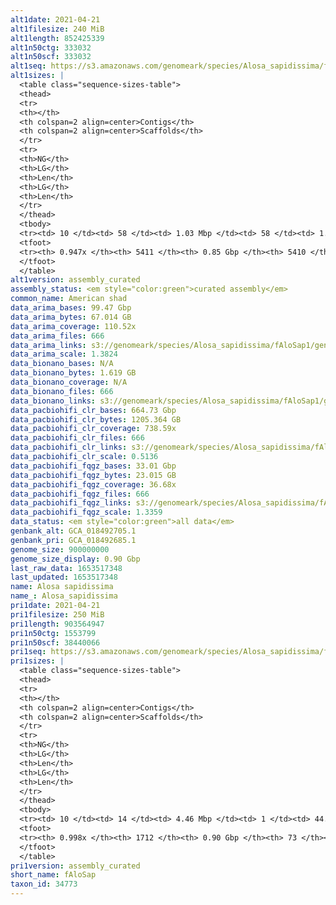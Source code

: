 ```yaml
---
alt1date: 2021-04-21
alt1filesize: 240 MiB
alt1length: 852425339
alt1n50ctg: 333032
alt1n50scf: 333032
alt1seq: https://s3.amazonaws.com/genomeark/species/Alosa_sapidissima/fAloSap1/assembly_curated/fAloSap1.alt.cur.20210421.fasta.gz
alt1sizes: |
  <table class="sequence-sizes-table">
  <thead>
  <tr>
  <th></th>
  <th colspan=2 align=center>Contigs</th>
  <th colspan=2 align=center>Scaffolds</th>
  </tr>
  <tr>
  <th>NG</th>
  <th>LG</th>
  <th>Len</th>
  <th>LG</th>
  <th>Len</th>
  </tr>
  </thead>
  <tbody>
  <tr><td> 10 </td><td> 58 </td><td> 1.03 Mbp </td><td> 58 </td><td> 1.03 Mbp </td></tr>  <tr><td> 20 </td><td> 162 </td><td> 0.73 Mbp </td><td> 162 </td><td> 0.73 Mbp </td></tr>  <tr><td> 30 </td><td> 307 </td><td> 0.55 Mbp </td><td> 307 </td><td> 0.55 Mbp </td></tr>  <tr><td> 40 </td><td> 492 </td><td> 432.32 Kbp </td><td> 492 </td><td> 432.32 Kbp </td></tr>  <tr style="background-color:#cccccc;"><td> 50 </td><td> 729 </td><td> 333.03 Kbp </td><td> 729 </td><td> 333.03 Kbp </td></tr>  <tr><td> 60 </td><td> 1046 </td><td> 238.30 Kbp </td><td> 1046 </td><td> 238.30 Kbp </td></tr>  <tr><td> 70 </td><td> 1494 </td><td> 164.07 Kbp </td><td> 1494 </td><td> 164.07 Kbp </td></tr>  <tr><td> 80 </td><td> 2192 </td><td> 97.06 Kbp </td><td> 2192 </td><td> 97.06 Kbp </td></tr>  <tr><td> 90 </td><td> 3639 </td><td> 36.79 Kbp </td><td> 3639 </td><td> 36.79 Kbp </td></tr>  <tr><td> 100 </td><td> 0 </td><td>  </td><td> 0 </td><td>  </td></tr>  </tbody>
  <tfoot>
  <tr><th> 0.947x </th><th> 5411 </th><th> 0.85 Gbp </th><th> 5410 </th><th> 0.85 Gbp </th></tr>
  </tfoot>
  </table>
alt1version: assembly_curated
assembly_status: <em style="color:green">curated assembly</em>
common_name: American shad
data_arima_bases: 99.47 Gbp
data_arima_bytes: 67.014 GB
data_arima_coverage: 110.52x
data_arima_files: 666
data_arima_links: s3://genomeark/species/Alosa_sapidissima/fAloSap1/genomic_data/arima/<br>
data_arima_scale: 1.3824
data_bionano_bases: N/A
data_bionano_bytes: 1.619 GB
data_bionano_coverage: N/A
data_bionano_files: 666
data_bionano_links: s3://genomeark/species/Alosa_sapidissima/fAloSap1/genomic_data/bionano/<br>
data_pacbiohifi_clr_bases: 664.73 Gbp
data_pacbiohifi_clr_bytes: 1205.364 GB
data_pacbiohifi_clr_coverage: 738.59x
data_pacbiohifi_clr_files: 666
data_pacbiohifi_clr_links: s3://genomeark/species/Alosa_sapidissima/fAloSap1/genomic_data/pacbiohifi_clr/<br>
data_pacbiohifi_clr_scale: 0.5136
data_pacbiohifi_fqgz_bases: 33.01 Gbp
data_pacbiohifi_fqgz_bytes: 23.015 GB
data_pacbiohifi_fqgz_coverage: 36.68x
data_pacbiohifi_fqgz_files: 666
data_pacbiohifi_fqgz_links: s3://genomeark/species/Alosa_sapidissima/fAloSap1/genomic_data/pacbiohifi_fqgz/<br>
data_pacbiohifi_fqgz_scale: 1.3359
data_status: <em style="color:green">all data</em>
genbank_alt: GCA_018492705.1
genbank_pri: GCA_018492685.1
genome_size: 900000000
genome_size_display: 0.90 Gbp
last_raw_data: 1653517348
last_updated: 1653517348
name: Alosa sapidissima
name_: Alosa_sapidissima
pri1date: 2021-04-21
pri1filesize: 250 MiB
pri1length: 903564947
pri1n50ctg: 1553799
pri1n50scf: 38440066
pri1seq: https://s3.amazonaws.com/genomeark/species/Alosa_sapidissima/fAloSap1/assembly_curated/fAloSap1.pri.cur.20210421.fasta.gz
pri1sizes: |
  <table class="sequence-sizes-table">
  <thead>
  <tr>
  <th></th>
  <th colspan=2 align=center>Contigs</th>
  <th colspan=2 align=center>Scaffolds</th>
  </tr>
  <tr>
  <th>NG</th>
  <th>LG</th>
  <th>Len</th>
  <th>LG</th>
  <th>Len</th>
  </tr>
  </thead>
  <tbody>
  <tr><td> 10 </td><td> 14 </td><td> 4.46 Mbp </td><td> 1 </td><td> 44.39 Mbp </td></tr>  <tr><td> 20 </td><td> 39 </td><td> 3.21 Mbp </td><td> 3 </td><td> 40.36 Mbp </td></tr>  <tr><td> 30 </td><td> 70 </td><td> 2.44 Mbp </td><td> 6 </td><td> 39.35 Mbp </td></tr>  <tr><td> 40 </td><td> 112 </td><td> 1.92 Mbp </td><td> 8 </td><td> 38.59 Mbp </td></tr>  <tr style="background-color:#cccccc;"><td> 50 </td><td> 165 </td><td style="background-color:#88ff88;"> 1.55 Mbp </td><td> 10 </td><td style="background-color:#88ff88;"> 38.44 Mbp </td></tr>  <tr><td> 60 </td><td> 231 </td><td> 1.19 Mbp </td><td> 13 </td><td> 36.83 Mbp </td></tr>  <tr><td> 70 </td><td> 323 </td><td> 0.83 Mbp </td><td> 15 </td><td> 35.20 Mbp </td></tr>  <tr><td> 80 </td><td> 456 </td><td> 0.54 Mbp </td><td> 18 </td><td> 32.25 Mbp </td></tr>  <tr><td> 90 </td><td> 690 </td><td> 264.79 Kbp </td><td> 21 </td><td> 31.74 Mbp </td></tr>  <tr><td> 100 </td><td> 0 </td><td>  </td><td> 29 </td><td> 269.70 Kbp </td></tr>  </tbody>
  <tfoot>
  <tr><th> 0.998x </th><th> 1712 </th><th> 0.90 Gbp </th><th> 73 </th><th> 0.90 Gbp </th></tr>
  </tfoot>
  </table>
pri1version: assembly_curated
short_name: fAloSap
taxon_id: 34773
---
```

